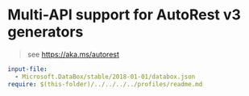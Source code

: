 # Multi-API support for AutoRest v3 generators

> see https://aka.ms/autorest

``` yaml $(enable-multi-api)
input-file:
  - Microsoft.DataBox/stable/2018-01-01/databox.json
require: $(this-folder)/../../../../profiles/readme.md
```
